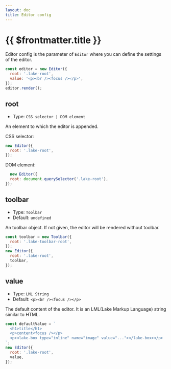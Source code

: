 ```yaml
---
layout: doc
title: Editor config
---
```


# {{ $frontmatter.title }}

Editor config is the parameter of `Editor` where you can define the settings of the editor.

```js
const editor = new Editor({
  root: '.lake-root',
  value: '<p><br /><focus /></p>',
});
editor.render();
```

## root

* Type: `CSS selector | DOM element`

An element to which the editor is appended.

CSS selector:
```js
new Editor({
  root: '.lake-root',
});
```

DOM element:
```js
  new Editor({
  root: document.querySelector('.lake-root'),
});
```

## toolbar

* Type: `Toolbar`
* Default: `undefined`

An toolbar object. If not given, the editor will be rendered without toolbar.

```js
const toolbar = new Toolbar({
  root: '.lake-toolbar-root',
});
new Editor({
  root: '.lake-root',
  toolbar,
});
```

## value

* Type: `LML String`
* Default: `<p><br /><focus /></p>`

The default content of the editor. It is an LML(Lake Markup Language) string similar to HTML.

```js
const defaultValue = `
  <h1>title</h1>
  <p>content<focus /></p>
  <p><lake-box type="inline" name="image" value="..."></lake-box></p>
`;
new Editor({
  root: '.lake-root',
  value,
});
```
